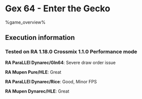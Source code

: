 # Gex 64 - Enter the Gecko 

%game_overview%

## Execution information

### Tested on RA 1.18.0 Crossmix 1.1.0 Performance mode

**RA ParaLLEl Dynarec/Gln64**: Severe draw order issue

**RA Mupen Pure/HLE**: Great

**RA ParaLLEl Dynarec/Rice**: Good, Minor FPS

**RA Mupen Dynarec/HLE**: Great